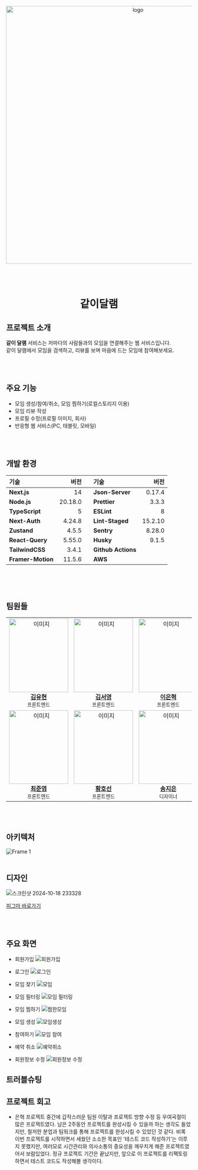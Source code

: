 
<p align="center"><img align="center" src="https://github.com/user-attachments/assets/1090f489-cc62-4b2d-9fde-a6b9cad52c63" alt="logo" width="700" height="auto"></p>
<br/>
<br/>


<h1 align="center">같이달램</h1>

## 프로젝트 소개

**같이 달램** 서비스는 저마다의 사람들과의 모임을 연결해주는 웹 서비스입니다.</br>
같이 달램에서 모임을 검색하고, 리뷰를 보며 마음에 드는 모임에 참여해보세요.

<br/>
<br/>

## 주요 기능

- 모임 생성/참여/취소, 모임 찜하기(로컬스토리지 이용)
- 모임 리뷰 작성
- 프로필 수정(프로필 이미지, 회사)
- 반응형 웹 서비스(PC, 태블릿, 모바일)

<br/>
<br/>

## 개발 환경

| 기술              |    버전 |     | 기술               |    버전 |
| :---------------- | ------: | --- | :----------------- | ------: |
| **Next.js**       |      14 |     | **Json-Server**    |  0.17.4 |
| **Node.js**       | 20.18.0 |     | **Prettier**       |   3.3.3 |
| **TypeScript**    |       5 |     | **ESLint**         |       8 |
| **Next-Auth**     |  4.24.8 |     | **Lint-Staged**    | 15.2.10 |
| **Zustand**       |   4.5.5 |     | **Sentry**         |  8.28.0 |
| **React-Query**   |  5.55.0 |     | **Husky**          |   9.1.5 |
| **TailwindCSS**   |   3.4.1 |     | **Github Actions** |         |
| **Framer-Motion** |  11.5.6 |     | **AWS**            |         |

</br>
<br/>
<br/>

## 팀원들

<table>
<tr>
<td align="center"><img src="https://github.com/user-attachments/assets/730671d2-8561-4571-b74e-7ad9a9a7f7c8" width="160" height="200" alt="이미지"><br /><b><a href="https://github.com/SeanKim05">김유현</a></b><br />
<sub>프론트엔드</sub>
</td>
<td align="center"><img src="https://github.com/user-attachments/assets/d815e712-dc59-4a72-bd93-165bbec2d237" width="160" height="200"  alt="이미지"><br /><b><a href="https://github.com/srp0114">김서영</a></b><br />
<sub>프론트엔드</sub>
</td>
<td align="center"><img src="https://github.com/user-attachments/assets/d9f8f9d9-637c-41d4-8ece-1c42c8eae169" width="160" height="200"  alt="이미지"><br /><b><a href="https://github.com/itmakesmesoft">이은혁</a></b><br />
<sub>프론트엔드</sub>
</td>
</tr>
<tr>
<td align="center"><img src="https://github.com/user-attachments/assets/2eb595f9-d658-48ae-8dbc-b9dfdedf78e0" width="160" height="200"  alt="이미지"><br /><b><a href="https://github.com/yup299">최준엽</a></b><br />
<sub>프론트엔드</sub>
</td>
<td align="center"><img src="https://github.com/user-attachments/assets/4c03efd4-ff22-4666-a775-7595c9f5aa22" width="160" height="200"  alt="이미지"><br /><b><a href="https://github.com/HOSEONH">황호선</a></b><br />
<sub>프론트엔드</sub>
</td>
<td align="center"><img src="https://github.com/user-attachments/assets/3b88658b-a742-4d8b-863f-67f07f17c66a" width="160" height="200"  alt="이미지"><br /><b><a href="https://www.linkedin.com/in/jieun-song-b6951a219">송지은</a></b><br />
<sub>디자이너</sub>
</td>
</tr>
</table>

<br/>
<br/>

## 아키텍처
![Frame 1](https://github.com/user-attachments/assets/f97e883f-ba17-4e63-8f77-77844f693562)
<br/>
<br/>

## 디자인
![스크린샷 2024-10-18 233328](https://github.com/user-attachments/assets/c00cb4ca-6710-49db-96ef-e89d4db3be7d)

[피그마 바로가기](https://www.figma.com/proto/KKYmxFDSzi0zJ77fmq1D28/%EA%B0%99%EC%9D%B4%EB%8B%AC%EB%9E%A8-%EC%88%98%EC%A0%95?node-id=808-23821&t=IEm163RuqDpsuDmI-1)

<br/>
<br/>

## 주요 화면
- 회원가입
![회원가입](https://github.com/user-attachments/assets/85a3f759-7819-4848-9cda-e0d33d28324c)

- 로그인
![로그인](https://github.com/user-attachments/assets/d5caed2d-a6f7-4244-b5b0-98f1fd8b19bd)

- 모임 찾기
![모임](https://github.com/user-attachments/assets/49b1c919-90f2-4a70-b4ae-fce9d02c3454)

  
- 모임 필터링
![모임 필터링](https://github.com/user-attachments/assets/a0813d70-f272-44cd-b0aa-2c9e3dae43ed)


- 모임 찜하기
![찜한모임](https://github.com/user-attachments/assets/971d88b9-9b9c-4ae7-9940-48403f7f006e)

  
- 모임 생성
![모임생성](https://github.com/user-attachments/assets/69ae00e8-00ed-4422-b8dc-583cf2a2e1b1)

  
- 참여하기
![모임 참여](https://github.com/user-attachments/assets/21d3f70f-9cc9-487d-89aa-2e052740a5ad)

  
- 예약 취소
![예약취소](https://github.com/user-attachments/assets/91700916-f608-4073-9074-b9f1cf041489)

  
- 회원정보 수정
![회원정보 수정](https://github.com/user-attachments/assets/009a90bd-09c7-4745-906a-246fc5008266)



## 트러블슈팅

## 프로젝트 회고
- 은혁
  프로젝트 중간에 갑작스러운 팀원 이탈과 프로젝트 방향 수정 등 우여곡절이 많은 프로젝트였다. 남은 2주동안 프로젝트를 완성시킬 수 있을까 하는 생각도 들었지만, 철저한 분업과 팀워크를 통해 프로젝트를 완성시킬 수 있었던 것 같다.
  비록 이번 프로젝트를 시작하면서 세웠던 소소한 목표인 '테스트 코드 작성하기'는 이루지 못했지만, 여러모로 시간관리와 의사소통의 중요성을 깨우치게 해준 프로젝트였어서 보람있었다. 정규 프로젝트 기간은 끝났지만, 앞으로 이 프로젝트를 리팩토링하면서 테스트 코드도 작성해볼 생각이다.
 
